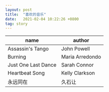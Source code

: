 ```yaml
---
layout: post
title:  "喜欢的音乐"
date:   2021-02-04 10:22:26 +0800
tag: story
---
```


| name | author |
| ---- | ---- |
| Assassin's Tango | John Powell |
| Burning | Maria Arredondo |
| Just One Last Dance | Sarah Connor |
| Heartbeat Song | Kelly Clarkson |
| 永远同在 | 久石让 |